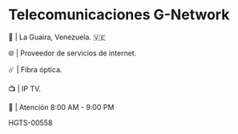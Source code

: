 # Telecomunicaciones G-Network

:round_pushpin: | La Guaira, Venezuela. :venezuela:

:globe_with_meridians: | Proveedor de servicios de internet.

:comet: | Fibra óptica.

:tv: | IP TV.

:construction_worker: | Atención 8:00 AM - 9:00 PM

HGTS-00558
